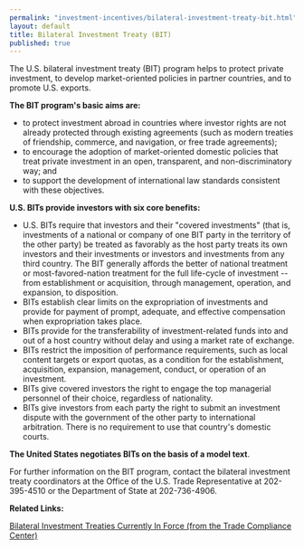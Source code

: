 ```yaml
---
permalink: "investment-incentives/bilateral-investment-treaty-bit.html"
layout: default
title: Bilateral Investment Treaty (BIT)
published: true
---
```


<P>The U.S. bilateral investment treaty (BIT) program helps to protect private investment, to develop market-oriented policies in partner countries, and to promote U.S. exports.</p>
<P><STRONG>The BIT program's basic aims are:</strong></p>
<UL>
<LI>to protect investment abroad in countries where investor rights are not already protected through existing agreements (such as modern treaties of friendship, commerce, and navigation, or free trade agreements);</li>
<LI>to encourage the adoption of market-oriented domestic policies that treat private investment in an open, transparent, and non-discriminatory way; and</li>
<LI>to support the development of international law standards consistent with these objectives.</li></ul>
<P><STRONG>U.S. BITs provide investors with six core benefits:</strong></p>
<UL>
<LI>U.S. BITs require that investors and their "covered investments" (that is, investments of a national or company of one BIT party in the territory of the other party) be treated as favorably as the host party treats its own investors and their investments or investors and investments from any third country. The BIT generally affords the better of national treatment or most-favored-nation treatment for the full life-cycle of investment -- from establishment or acquisition, through management, operation, and expansion, to disposition.</li>
<LI>BITs establish clear limits on the expropriation of investments and provide for payment of prompt, adequate, and effective compensation when expropriation takes place.</li>
<LI>BITs provide for the transferability of investment-related funds into and out of a host country without delay and using a market rate of exchange.</li>
<LI>BITs restrict the imposition of performance requirements, such as local content targets or export quotas, as a condition for the establishment, acquisition, expansion, management, conduct, or operation of an investment.</li>
<LI>BITs give covered investors the right to engage the top managerial personnel of their choice, regardless of nationality.</li>
<LI>BITs give investors from each party the right to submit an investment dispute with the government of the other party to international arbitration. There is no requirement to use that country's domestic courts.</li></ul>
<P><STRONG>The United States negotiates BITs on the basis of a model text</strong>.</p>
<P>For further information on the BIT program, contact the bilateral investment treaty coordinators at the Office of the U.S. Trade Representative at&nbsp;202-395-4510 or the Department of State at 202-736-4906.</p>
<P><STRONG>Related Links:</strong></p>
<P><A href="http://tcc.export.gov/Trade_Agreements/Bilateral_Investment_Treaties/index.asp">Bilateral Investment Treaties Currently In Force (from the Trade Compliance Center)</a></p> 